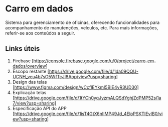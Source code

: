 # Carro em dados

Sistema para gerenciamento de oficinas, oferecendo funcionalidades para acompanhamento de manutenções, veículos, etc.
Para mais informações, referir-se aos conteúdos a seguir.

## Links úteis

1. Firebase [https://console.firebase.google.com/u/0/project/carro-em-dados/overview]
2. Escopo restante [https://drive.google.com/file/d/1da09QQU-UCNH_veu4b7sO5WfTcJI8Aop/view?usp=sharing]
3. Design das telas [https://www.figma.com/design/wCcflEYkmI5BIE4vR3UD30]
4. Explicação telas [https://drive.google.com/file/d/1tYCh0yqJyzmALQSdYghjZdPMP52si1a7/view?usp=sharing]
5. Especificação API do APP [https://drive.google.com/file/d/1isT4GtX6nIIMP49Jd_4EloPSKTIEvIB0/view?usp=sharing]
